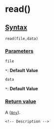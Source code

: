 # read()

<!-- Description -->

## [Syntax]()

    read(file,data)

### [Parameters]()

`file`

`*`: **Default Value** 

`data`

`*`: **Default Value** 


### [Return value]()

A ([`Any`]()).

<!-- ## [Examples]() -->
<!--  -->
    <!-- Description -->
<!--  -->
<!-- ## [See also]() -->
<!--  -->
<!-- -   [link]() -->
